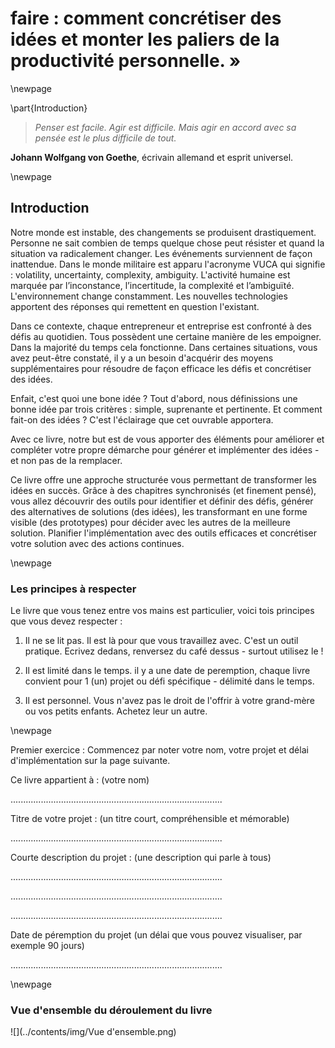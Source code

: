 


# faire : comment concrétiser des idées et monter les paliers de la productivité personnelle. » 





\newpage

\part{Introduction}











> *Penser est facile. Agir est difficile. Mais agir en accord avec sa pensée est le plus difficile de tout.*
   
 **Johann Wolfgang von Goethe**, écrivain allemand et esprit universel. 
 

\newpage


## Introduction 



Notre monde est instable, des changements se produisent drastiquement. Personne ne sait combien de temps quelque chose peut résister et quand la situation va radicalement changer. Les événements surviennent de façon inattendue. Dans le monde militaire est apparu l'acronyme VUCA qui signifie : volatility, uncertainty, complexity, ambiguity. L'activité humaine est marquée par l’inconstance, l’incertitude, la complexité et l’ambiguïté. L'environnement change constamment. Les nouvelles technologies apportent des réponses qui remettent en question l'existant. 

Dans ce contexte, chaque entrepreneur et entreprise est confronté à des défis au quotidien. Tous possèdent une certaine manière de les empoigner. Dans la majorité du temps cela fonctionne. Dans certaines situations, vous avez peut-être constaté, il y a un besoin d'acquérir des moyens supplémentaires pour résoudre de façon efficace les défis et concrétiser des idées.

Enfait, c'est quoi une bone idée ? Tout d'abord, nous définissions une bonne idée par trois critères : simple, suprenante et pertinente. Et comment fait-on des idées ? C'est l'éclairage que cet ouvrable apportera. 

Avec ce livre, notre but est de vous apporter des éléments pour améliorer et compléter votre propre démarche pour générer et implémenter des idées - et non pas de la remplacer. 

 
Ce livre offre une approche structurée vous permettant de transformer les idées en succès.
Grâce à des chapitres synchronisés (et finement pensé), vous allez découvrir des outils pour identifier et définir des défis, générer des alternatives de solutions (des idées), les transformant en une forme visible (des prototypes) pour décider avec les autres de la meilleure solution. Planifier l'implémentation avec des outils efficaces et concrétiser votre solution avec des actions continues.







\newpage

### Les principes à respecter

Le livre que vous tenez entre vos mains est particulier, voici tois principes que vous devez respecter : 


1. Il ne se lit pas. Il est là pour que vous travaillez avec. C'est un outil pratique. Ecrivez dedans, renversez du café dessus - surtout utilisez le ! 

2. Il est limité dans le temps. il y a une date de peremption, chaque livre convient pour 1 (un) projet ou défi spécifique - délimité dans le temps. 

3. Il est personnel. Vous n'avez pas le droit de l'offrir à votre grand-mère ou vos petits enfants. Achetez leur un autre. 




\newpage

Premier exercice : 
Commencez par noter votre nom, votre projet et délai d'implémentation sur la page suivante.
 
Ce livre appartient à :
(votre nom)

....................................................................................


Titre de votre projet :
(un titre court, compréhensible et mémorable)

....................................................................................

Courte description du projet :
(une description qui parle à tous)

....................................................................................

....................................................................................

....................................................................................

Date de péremption du projet
(un délai que vous pouvez visualiser, par exemple 90 jours)

....................................................................................


\newpage

### Vue d'ensemble du déroulement du livre

![](../contents/img/Vue d'ensemble.png)

